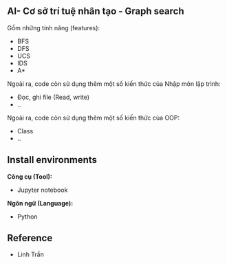 ## AI- Cơ sở trí tuệ nhân tạo - Graph search
Gồm những tính năng (features): <br>
* BFS
* DFS
* UCS
* IDS
* A*

Ngoài ra, code còn sử dụng thêm một số kiến thức của Nhập môn lập trình: <br>
* Đọc, ghi file (Read, write)
* ..

Ngoài ra, code còn sử dụng thêm một số kiến thức của OOP: <br>
* Class
* ..

## Install environments
**Công cụ (Tool):**<br>
* Jupyter notebook

**Ngôn ngữ (Language):**<br>
* Python

## Reference
* Linh Trần
